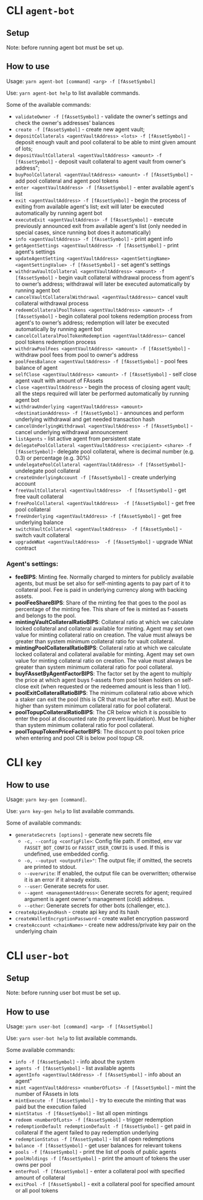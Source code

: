 # CLI `agent-bot`

## Setup

Note: before running agent bot must be set up.

## How to use

Usage: `yarn agent-bot [command] <arg> -f [fAssetSymbol]`

Use: `yarn agent-bot help` to list available commands.

Some of the available commands:

-   `validateOwner -f [fAssetSymbol]` - validate the owner's settings and check the owner's addresses' balances
-   `create -f [fAssetSymbol]` - create new agent vault;
-   `depositCollaterals <agentVaultAddress> <lots> -f [fAssetSymbol]` - deposit enough vault and pool collateral to be able to mint given amount of lots;
-   `depositVaultCollateral <agentVaultAddress> <amount> -f [fAssetSymbol]` - deposit vault collateral to agent vault from owner's address";
-   `buyPoolCollateral <agentVaultAddress> <amount> -f [fAssetSymbol]` - add pool collateral and agent pool tokens
-   `enter <agentVaultAddress> -f [fAssetSymbol]` - enter available agent's list
-   `exit <agentVaultAddress> -f [fAssetSymbol]` - begin the process of exiting from available agent's list; exit will later be executed automatically by running agent bot
-   `executeExit <agentVaultAddress> -f [fAssetSymbol]` - execute previously announced exit from available agent's list (only needed in special cases, since running bot does it automatically)
-   `info <agentVaultAddress> -f [fAssetSymbol]` - print agent info
-   `getAgentSettings <agentVaultAddress> -f [fAssetSymbol]` - print agent's settings
-   `updateAgentSetting <agentVaultAddress> <agentSettingName> <agentSettingValue> -f [fAssetSymbol]` - set agent's settings
-   `withdrawVaultCollateral <agentVaultAddress> <amount> -f [fAssetSymbol]` - begin vault collateral withdrawal process from agent's to owner’s address; withdrawal will later be executed automatically by running agent bot
-   `cancelVaultCollateralWithdrawal <agentVaultAddress>`- cancel vault collateral withdrawal process
-   `redeemCollateralPoolTokens <agentVaultAddress> <amount> -f [fAssetSymbol]` - begin collateral pool tokens redemption process from agent's to owner’s address; redemption will later be executed automatically by running agent bot
-   `cancelCollateralPoolTokenRedemption <agentVaultAddress>`- cancel pool tokens redemption process
-   `withdrawPoolFees <agentVaultAddress> <amount> -f [fAssetSymbol]` - withdraw pool fees from pool to owner's address
-   `poolFeesBalance <agentVaultAddress> -f [fAssetSymbol]` - pool fees balance of agent
-   `selfClose <agentVaultAddress> <amount> -f [fAssetSymbol]` - self close agent vault with amount of FAssets
-   `close <agentVaultAddress>` - begin the process of closing agent vault; all the steps required will later be performed automatically by running agent bot
-   `withdrawUnderlying <agentVaultAddress> <amount> <destinationAddress> -f [fAssetSymbol]` - announces and perform underlying withdrawal and get needed transaction hash
-   `cancelUnderlyingWithdrawal <agentVaultAddress> -f [fAssetSymbol]` - cancel underlying withdrawal announcement
-   `listAgents` - list active agent from persistent state
-   `delegatePoolCollateral <agentVaultAddress> <recipient> <share> -f [fAssetSymbol]`- delegate pool collateral, where <share> is decimal number (e.g. 0.3) or percentage (e.g. 30%)
-   `undelegatePoolCollateral <agentVaultAddress> -f [fAssetSymbol]`- undelegate pool collateral
-   `createUnderlyingAccount -f [fAssetSymbol]` - create underlying account
-   `freeVaultCollateral <agentVaultAddress>  -f [fAssetSymbol]` - get free vault collateral
-   `freePoolCollateral <agentVaultAddress>  -f [fAssetSymbol]` - get free pool collateral
-   `freeUnderlying <agentVaultAddress> -f [fAssetSymbol]` - get free underlying balance
-   `switchVaultCollateral <agentVaultAddress>  -f [fAssetSymbol]` - switch vault collateral
-   `upgradeWNat <agentVaultAddress>  -f [fAssetSymbol]` - upgrade WNat contract

### Agent's settings:

-   **feeBIPS**: Minting fee. Normally charged to minters for publicly available agents, but must be set also for self-minting agents to pay part of it to collateral pool. Fee is paid in underlying currency along with backing assets.
-   **poolFeeShareBIPS**: Share of the minting fee that goes to the pool as percentage of the minting fee. This share of fee is minted as f-assets and belongs to the pool.
-   **mintingVaultCollateralRatioBIPS**: Collateral ratio at which we calculate locked collateral and collateral available for minting. Agent may set own value for minting collateral ratio on creation. The value must always be greater than system minimum collateral ratio for vault collateral.
-   **mintingPoolCollateralRatioBIPS**: Collateral ratio at which we calculate locked collateral and collateral available for minting. Agent may set own value for minting collateral ratio on creation. The value must always be greater than system minimum collateral ratio for pool collateral.
-   **buyFAssetByAgentFactorBIPS**: The factor set by the agent to multiply the price at which agent buys f-assets from pool token holders on self-close exit (when requested or the redeemed amount is less than 1 lot).
-   **poolExitCollateralRatioBIPS**: The minimum collateral ratio above which a staker can exit the pool (this is CR that must be left after exit). Must be higher than system minimum collateral ratio for pool collateral.
-   **poolTopupCollateralRatioBIPS**: The CR below which it is possible to enter the pool at discounted rate (to prevent liquidation). Must be higher than system minimum collateral ratio for pool collateral.
-   **poolTopupTokenPriceFactorBIPS**: The discount to pool token price when entering and pool CR is below pool topup CR.

# CLI `key`

## How to use

Usage: `yarn key-gen [command]`.

Use: `yarn key-gen help` to list available commands.

Some of available commands:

-   `generateSecrets [options]` - generate new secrets file
    - `-c, --config <configFile>`: Config file path. If omitted, env var `FASSET_BOT_CONFIG` or `FASSET_USER_CONFIG` is used. If this is undefined, use embedded config.
    - `-o, --output <outputFile>"`: The output file; if omitted, the secrets are printed to stdout.
    - `--overwrite`: If enabled, the output file can be overwritten; otherwise it is an error if it already exists.
    - `--user`: Generate secrets for user.
    - `--agent <managementAddress>`: Generate secrets for agent; required argument is agent owner's management (cold) address.
    - `--other`: Generate secrets for other bots (challenger, etc.).
-   `createApiKeyAndHash` - create api key and its hash
-   `createWalletEncryptionPassword` - create wallet encryption password
-   `createAccount <chainName>` - create new address/private key pair on the underlying chain

# CLI `user-bot`

## Setup

Note: before running user bot must be set up.

## How to use

Usage: `yarn user-bot [command] <arg> -f [fAssetSymbol]`

Use: `yarn user-bot help` to list available commands.

Some available commands:

-   `info -f [fAssetSymbol]` - info about the system
-   `agents -f [fAssetSymbol]` - list available agents
-   `agentInfo <agentVaultAddress> -f [fAssetSymbol]` - info about an agent"
-   `mint <agentVaultAddress> <numberOfLots> -f [fAssetSymbol]` - mint the number of FAssets in lots
-   `mintExecute -f [fAssetSymbol]` - try to execute the minting that was paid but the execution failed
-   `mintStatus -f [fAssetSymbol]` - list all open mintings
-   `redeem <numberOfLots> -f [fAssetSymbol]` - trigger redemption
-   `redemptionDefault redemptionDefault -f [fAssetSymbol]` - get paid in collateral if the agent failed to pay redemption underlying
-   `redemptionStatus -f [fAssetSymbol]` - list all open redemptions
-   `balance -f [fAssetSymbol]` - get user balances for relevant tokens
-   `pools -f [fAssetSymbol]` - print the list of pools of public agents
-   `poolHoldings -f [fAssetSymbol]` - print the amount of tokens the user owns per pool
-   `enterPool -f [fAssetSymbol]` - enter a collateral pool with specified amount of collateral
-   `exitPool -f [fAssetSymbol]` - exit a collateral pool for specified amount or all pool tokens